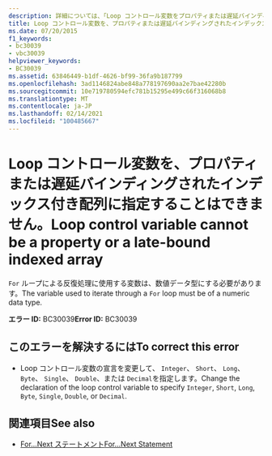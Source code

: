 ```yaml
---
description: 詳細については、「Loop コントロール変数をプロパティまたは遅延バインディングされたインデックス付き配列にすることはできません」を参照してください。
title: Loop コントロール変数を、プロパティまたは遅延バインディングされたインデックス付き配列に指定することはできません。
ms.date: 07/20/2015
f1_keywords:
- bc30039
- vbc30039
helpviewer_keywords:
- BC30039
ms.assetid: 63846449-b1df-4626-bf99-36fa9b187799
ms.openlocfilehash: 3ad1146824abe848a778197690aa2e7bae42280b
ms.sourcegitcommit: 10e719780594efc781b15295e499c66f316068b8
ms.translationtype: MT
ms.contentlocale: ja-JP
ms.lasthandoff: 02/14/2021
ms.locfileid: "100485667"
---
```

# <a name="loop-control-variable-cannot-be-a-property-or-a-late-bound-indexed-array"></a><span data-ttu-id="6c1b6-103">Loop コントロール変数を、プロパティまたは遅延バインディングされたインデックス付き配列に指定することはできません。</span><span class="sxs-lookup"><span data-stu-id="6c1b6-103">Loop control variable cannot be a property or a late-bound indexed array</span></span>

<span data-ttu-id="6c1b6-104">`For` ループによる反復処理に使用する変数は、数値データ型にする必要があります。</span><span class="sxs-lookup"><span data-stu-id="6c1b6-104">The variable used to iterate through a `For` loop must be of a numeric data type.</span></span>  
  
 <span data-ttu-id="6c1b6-105">**エラー ID:** BC30039</span><span class="sxs-lookup"><span data-stu-id="6c1b6-105">**Error ID:** BC30039</span></span>  
  
## <a name="to-correct-this-error"></a><span data-ttu-id="6c1b6-106">このエラーを解決するには</span><span class="sxs-lookup"><span data-stu-id="6c1b6-106">To correct this error</span></span>  
  
- <span data-ttu-id="6c1b6-107">Loop コントロール変数の宣言を変更して、 `Integer`、 `Short`、 `Long`、 `Byte`、 `Single`、 `Double`、または `Decimal`を指定します。</span><span class="sxs-lookup"><span data-stu-id="6c1b6-107">Change the declaration of the loop control variable to specify `Integer`, `Short`, `Long`, `Byte`, `Single`, `Double`, or `Decimal`.</span></span>  
  
## <a name="see-also"></a><span data-ttu-id="6c1b6-108">関連項目</span><span class="sxs-lookup"><span data-stu-id="6c1b6-108">See also</span></span>

- [<span data-ttu-id="6c1b6-109">For...Next ステートメント</span><span class="sxs-lookup"><span data-stu-id="6c1b6-109">For...Next Statement</span></span>](../language-reference/statements/for-next-statement.md)
